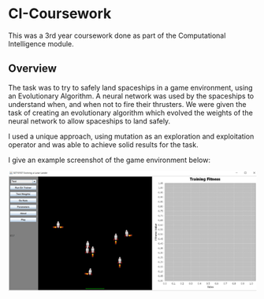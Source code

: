 # CI-Coursework
This was a 3rd year coursework done as part of the Computational Intelligence module.

## Overview
The task was to try to safely land spaceships in a game environment, using an Evolutionary Algorithm.
A neural network was used by the spaceships to understand when, and when not to fire their thrusters.
We were given the task of creating an evolutionary algorithm which evolved the weights of the neural network 
to allow spaceships to land safely.

I used a unique approach, using mutation as an exploration and exploitation operator and was able to achieve solid results for the task.

I give an example screenshot of the game environment below:

![lunar-lander-game-environment](https://github.com/AverageHomosapien/Lunar-Lander-Evolutionary-Algorithm/blob/master/LatexTemplate/lunar-lander-example.png)

